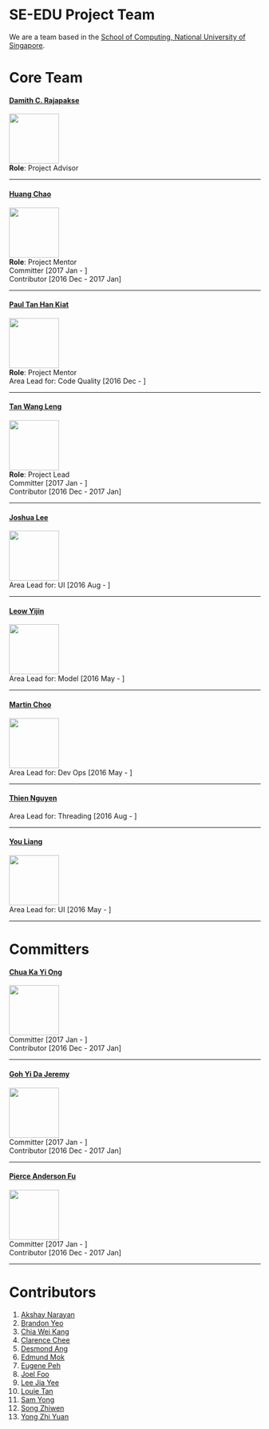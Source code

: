 # SE-EDU Project Team

We are a team based in the [School of Computing, National University of Singapore](http://www.comp.nus.edu.sg).

# Core Team

#### [Damith C. Rajapakse](http://www.comp.nus.edu.sg/~damithch) <br>
<img src="images/DamithRajapakse.jpg" width="100"><br>
**Role**: Project Advisor

-----

#### [Huang Chao](http://github.com/chao1995)
<img src="images/HuangChao.png" width="100"><br>
**Role**: Project Mentor<br>
Committer [2017 Jan - ]<br>
Contributor [2016 Dec - 2017 Jan]

-----

#### [Paul Tan Han Kiat](http://github.com/pyokagan)
<img src="images/PaulTanHanKiat.png" width="100"><br>
**Role**: Project Mentor<br>
Area Lead for: Code Quality [2016 Dec - ]

-----

#### [Tan Wang Leng](https://yamgent.github.io/)
<img src="images/TanWangLeng.png" width="100"><br>
**Role**: Project Lead<br>
Committer [2017 Jan - ]<br>
Contributor [2016 Dec - 2017 Jan]

-----

#### [Joshua Lee](http://github.com/lejolly)
<img src="images/JoshuaLee.jpg" width="100"><br>
Area Lead for: UI [2016 Aug - ]

-----

#### [Leow Yijin](http://github.com/yijinl)
<img src="images/LeowYijin.jpg" width="100"><br>
Area Lead for: Model [2016 May - ]

-----

#### [Martin Choo](http://github.com/m133225)
<img src="images/MartinChoo.jpg" width="100"><br>
Area Lead for: Dev Ops [2016 May - ]

-----

#### [Thien Nguyen](https://github.com/ndt93)
Area Lead for: Threading [2016 Aug - ]

 -----

#### [You Liang](http://github.com/yl-coder)
<img src="images/YouLiang.jpg" width="100"><br>
Area Lead for: UI [2016 May - ]

 -----
 
# Committers

#### [Chua Ka Yi Ong](http://github.com/kychua)
<img src="images/KaYi.jpg" width="100"><br>
Committer [2017 Jan - ]<br>
Contributor [2016 Dec - 2017 Jan]


 -----

#### [Goh Yi Da Jeremy](http://github.com/MightyCupcakes)
<img src="images/JeremyGoh.png" width="100"><br>
Committer [2017 Jan - ]<br>
Contributor [2016 Dec - 2017 Jan]

 -----

#### [Pierce Anderson Fu](http://github.com/PierceAndy)
<img src="images/PierceAndersonFu.png" width="100"><br>
Committer [2017 Jan - ]<br>
Contributor [2016 Dec - 2017 Jan]

 -----
# Contributors

1. [Akshay Narayan](https://github.com/se-edu/addressbook-level4/pulls?q=is%3Apr+author%3Aokkhoy)
1. [Brandon Yeo](https://github.com/brandonyeoxg)
1. [Chia Wei Kang](https://github.com/weikangchia)
1. [Clarence Chee](https://github.com/cheec)
1. [Desmond Ang](https://github.com/KnewYouWereTrouble)
1. [Edmund Mok](https://github.com/edmundmok)
1. [Eugene Peh](https://github.com/eugenepeh)
1. [Joel Foo](https://github.com/jaeoheeail)
1. [Lee Jia Yee](https://github.com/jia1)
1. [Louie Tan](https://github.com/louietyj)
1. [Sam Yong](https://github.com/se-edu/addressbook-level4/pulls?q=is%3Apr+author%3Amauris)
1. [Song Zhiwen](https://github.com/zzzzwen)
1. [Yong Zhi Yuan](https://github.com/Zhiyuan-Amos)
